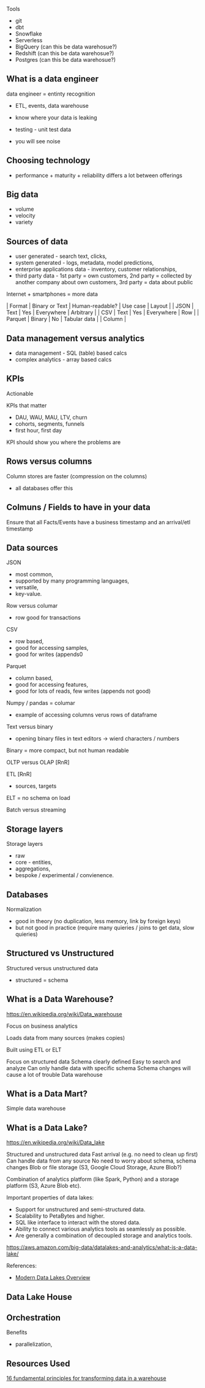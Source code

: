 Tools
- git
- dbt
- Snowflake
- Serverless
- BigQuery (can this be data warehosue?)
- Redshift (can this be data warehosue?)
- Postgres (can this be data warehosue?)


## What is a data engineer

data engineer = entinty recognition
- ETL, events, data warehouse
- know where your data is leaking
- testing - unit test data

- you will see noise



## Choosing technology

- performance + maturity + reliability differs a lot between offerings


## Big data

- volume
- velocity
- variety


## Sources of data

- user generated - search text, clicks,
- system generated - logs, metadata, model predictions,
- enterprise applications data - inventory, customer relationships,
- third party data - 1st party = own customers, 2nd party = collected by another company about own customers, 3rd party = data about public

Internet + smartphones = more data

| Format  | Binary or Text | Human-readable? | Use case     | Layout |
| JSON    | Text           | Yes             | Everywhere   | Arbitrary |
| CSV     | Text           | Yes             | Everywhere   | Row |
| Parquet | Binary         | No              | Tabular data | | Column |

## Data management versus analytics

- data management - SQL (table) based calcs
- complex analytics - array based calcs

## KPIs

Actionable

KPIs that matter
- DAU, WAU, MAU, LTV, churn
- cohorts, segments, funnels
- first hour, first day

KPI should show you where the problems are

## Rows versus columns

Column stores are faster (compression on the columns)
- all databases offer this

## Colmuns / Fields to have in your data

Ensure that all Facts/Events have a business timestamp and an arrival/etl timestamp

## Data sources

JSON
- most common,
- supported by many programming languages,
- versatile,
- key-value.

Row versus columar
- row good for transactions

CSV
- row based,
- good for accessing samples,
- good for writes (appends0

Parquet
- column based,
- good for accessing features,
- good for lots of reads, few writes (appends not good)

Numpy / pandas = columar
- example of accessing columns verus rows of dataframe

Text versus binary

- opening binary files in text editors -> wierd characters / numbers

Binary = more compact, but not human readable

OLTP versus OLAP [RnR]

ETL [RnR]
- sources, targets

ELT = no schema on load

Batch versus streaming

## Storage layers

Storage layers
- raw
- core - entities,
- aggregations,
- bespoke / experimental / convienence.

## Databases

Normalization
- good in theory (no duplication, less memory, link by foreign keys)
- but not good in practice (require many quieries / joins to get data, slow quieries)

## Structured vs Unstructured

Structured versus unstructured data
- structured = schema


## What is a Data Warehouse?

https://en.wikipedia.org/wiki/Data_warehouse

Focus on business analytics

Loads data from many sources (makes copies)

Built using ETL or ELT

Focus on structured data
  Schema clearly defined
  Easy to search and analyze
  Can only handle data with specific schema
  Schema changes will cause a lot of trouble
  Data warehouse


## What is a Data Mart?

Simple data warehouse


## What is a Data Lake?

https://en.wikipedia.org/wiki/Data_lake

Structured and unstructured data
Fast arrival (e.g. no need to clean up first)
Can handle data from any source
No need to worry about schema, schema changes
Blob or file storage (S3, Google Cloud Storage, Azure Blob?)

Combination of analytics platform (like Spark, Python) and a storage platform (S3, Azure Blob etc).

Important properties of data lakes:
- Support for unstructured and semi-structured data.
- Scalability to PetaBytes and higher.
- SQL like interface to interact with the stored data.
- Ability to connect various analytics tools as seamlessly as possible.
- Are generally a combination of decoupled storage and analytics tools.

https://aws.amazon.com/big-data/datalakes-and-analytics/what-is-a-data-lake/



References:
- [Modern Data Lakes Overview](https://developer.sh/posts/delta-lake-and-iceberg)



## Data Lake House



## Orchestration

Benefits
- parallelization,





## Resources Used

[16 fundamental principles for transforming data in a warehouse](https://miles2code.com/data/datawarehouse/2021/05/11/data-modeling-principles.html)
